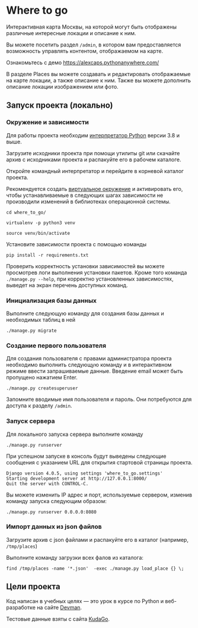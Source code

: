 # Where to go

Интерактивная карта Москвы, на которой могут быть отображены различные интересные локации и описание к ним.

Вы можете посетить раздел `/admin`, в котором вам предоставляется возможность управлять контентом, отображаемом на 
карте.

Ознакомьтесь с демо https://alexcaps.pythonanywhere.com/

В разделе Places вы можете создавать и редактировать отображаемые на карте локации, а также описание к ним. 
Также вы можете дополнить описание локации изображением или фото.


## Запуск проекта (локально)

### Окружение и зависимости
Для работы проекта необходим [интерпретатор Python](https://www.python.org/downloads/) версии 3.8 и выше.

Загрузите исходники проекта при помощи утилиты git или скачайте архив с исходниками проекта и распакуйте его в рабочем
каталоге.

Откройте командный интерпретатор и перейдите в корневой каталог проекта.

Рекомендуется создать [виртуальное окружение](https://docs.python.org/3/library/venv.html) и активировать его, чтобы 
устанавливаемые в следующих шагах зависимости не производили изменений в библиотеках операционной системы.

```shell
cd where_to_go/

virtualenv -p python3 venv

source venv/bin/activate
```

Установите зависимости проекта с помощью команды

```shell
pip install -r requirements.txt
```

Проверить корректность установки зависимостей вы можете просмотрев логи выполнения установки пакетов. Кроме того команда
`./manage.py --help`, при корректно установленных зависимостях, выведет на экран перечень доступных команд.


### Инициализация базы данных

Выполните следующую команду для создания базы данных и необходимых таблиц в ней

```shell
./manage.py migrate
```


### Создание первого пользователя

Для создания пользователя с правами администратора проекта необходимо выполнить следующую команду и в интерактивном 
режиме ввести запрашиваемые данные. Введение email может быть пропущено нажатием Enter.

```shell
./manage.py createsuperuser
```
Запомните вводимые имя пользователя и пароль. Они потребуются для доступа к разделу `/admin`.


### Запуск сервера

Для локального запуска сервера выполните команду 

```shell
./manage.py runserver
```

При успешном запуске в консоль будут выведены следующие сообщения с указанием URL для открытия стартовой страницы 
проекта.

```shell
Django version 4.0.5, using settings 'where_to_go.settings'
Starting development server at http://127.0.0.1:8000/
Quit the server with CONTROL-C.

```

Вы можете изменить IP адрес и порт, используемые сервером, изменив команду запуска следующим образом:

```shell
./manage.py runserver 0.0.0.0:8080
```

### Импорт данных из json файлов

Загрузите архив с json файлами и распакуйте его в каталог (например, `/tmp/places`)

Выполните команду загрузки всех фалов из каталога:

```shell
find /tmp/places -name '*.json'  -exec ./manage.py load_place {} \;
```

## Цели проекта

Код написан в учебных целях — это урок в курсе по Python и веб-разработке на сайте [Devman](https://dvmn.org).

Тестовые данные взяты с сайта [KudaGo](https://kudago.com).
